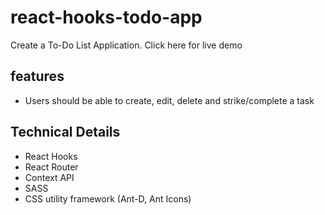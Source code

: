 # react-hooks-todo-app
Create a To-Do List Application. Click <a href="https://ver-vysakh.github.io/react-hooks-todo-app/"> </a> here for live demo
## features
 * Users should be able to create, edit, delete and strike/complete a task
## Technical Details 
*  React Hooks
*  React Router 
*  Context API 
*  SASS
*  CSS utility framework (Ant-D, Ant Icons)
